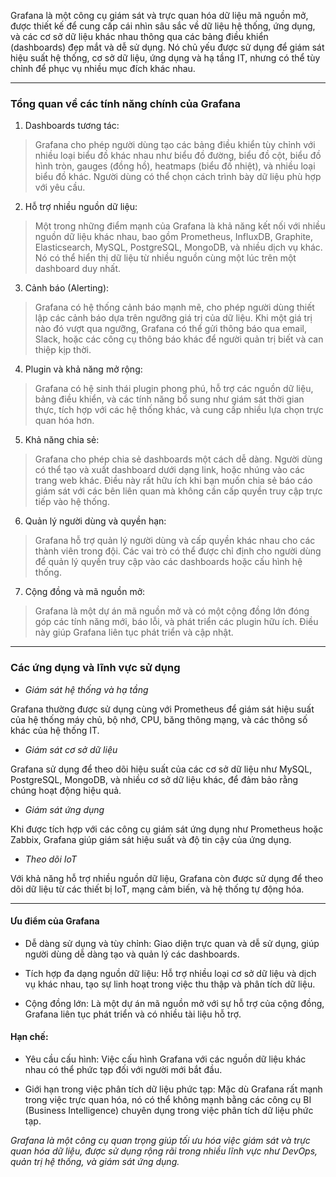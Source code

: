 Grafana là một công cụ giám sát và trực quan hóa dữ liệu mã nguồn mở, được thiết kế để cung cấp cái nhìn sâu sắc về dữ liệu hệ thống, ứng dụng, và các cơ sở dữ liệu khác nhau thông qua các bảng điều khiển (dashboards) đẹp mắt và dễ sử dụng. Nó chủ yếu được sử dụng để giám sát hiệu suất hệ thống, cơ sở dữ liệu, ứng dụng và hạ tầng IT, nhưng có thể tùy chỉnh để phục vụ nhiều mục đích khác nhau.
___
### Tổng quan về các tính năng chính của Grafana

1.  Dashboards tương tác:

>Grafana cho phép người dùng tạo các bảng điều khiển tùy chỉnh với nhiều loại biểu đồ khác nhau như biểu đồ đường, biểu đồ cột, biểu đồ hình tròn, gauges (đồng hồ), heatmaps (biểu đồ nhiệt), và nhiều loại biểu đồ khác. Người dùng có thể chọn cách trình bày dữ liệu phù hợp với yêu cầu.

2.  Hỗ trợ nhiều nguồn dữ liệu:

>Một trong những điểm mạnh của Grafana là khả năng kết nối với nhiều nguồn dữ liệu khác nhau, bao gồm Prometheus, InfluxDB, Graphite, Elasticsearch, MySQL, PostgreSQL, MongoDB, và nhiều dịch vụ khác. Nó có thể hiển thị dữ liệu từ nhiều nguồn cùng một lúc trên một dashboard duy nhất.

3.  Cảnh báo (Alerting):
  
>Grafana có hệ thống cảnh báo mạnh mẽ, cho phép người dùng thiết lập các cảnh báo dựa trên ngưỡng giá trị của dữ liệu. Khi một giá trị nào đó vượt qua ngưỡng, Grafana có thể gửi thông báo qua email, Slack, hoặc các công cụ thông báo khác để người quản trị biết và can thiệp kịp thời.

4.  Plugin và khả năng mở rộng:
  
>Grafana có hệ sinh thái plugin phong phú, hỗ trợ các nguồn dữ liệu, bảng điều khiển, và các tính năng bổ sung như giám sát thời gian thực, tích hợp với các hệ thống khác, và cung cấp nhiều lựa chọn trực quan hóa hơn.

5.  Khả năng chia sẻ:

>Grafana cho phép chia sẻ dashboards một cách dễ dàng. Người dùng có thể tạo và xuất dashboard dưới dạng link, hoặc nhúng vào các trang web khác. Điều này rất hữu ích khi bạn muốn chia sẻ báo cáo giám sát với các bên liên quan mà không cần cấp quyền truy cập trực tiếp vào hệ thống.

6.  Quản lý người dùng và quyền hạn:

>Grafana hỗ trợ quản lý người dùng và cấp quyền khác nhau cho các thành viên trong đội. Các vai trò có thể được chỉ định cho người dùng để quản lý quyền truy cập vào các dashboards hoặc cấu hình hệ thống.

7.  Cộng đồng và mã nguồn mở:

>Grafana là một dự án mã nguồn mở và có một cộng đồng lớn đóng góp các tính năng mới, báo lỗi, và phát triển các plugin hữu ích. Điều này giúp Grafana liên tục phát triển và cập nhật.
___
### Các ứng dụng và lĩnh vực sử dụng
  
- *Giám sát hệ thống và hạ tầng*

Grafana thường được sử dụng cùng với Prometheus để giám sát hiệu suất của hệ thống máy chủ, bộ nhớ, CPU, băng thông mạng, và các thông số khác của hệ thống IT.

- *Giám sát cơ sở dữ liệu*

Grafana sử dụng để theo dõi hiệu suất của các cơ sở dữ liệu như MySQL, PostgreSQL, MongoDB, và nhiều cơ sở dữ liệu khác, để đảm bảo rằng chúng hoạt động hiệu quả.

- *Giám sát ứng dụng*

Khi được tích hợp với các công cụ giám sát ứng dụng như Prometheus hoặc Zabbix, Grafana giúp giám sát hiệu suất và độ tin cậy của ứng dụng.

- *Theo dõi IoT*

Với khả năng hỗ trợ nhiều nguồn dữ liệu, Grafana còn được sử dụng để theo dõi dữ liệu từ các thiết bị IoT, mạng cảm biến, và hệ thống tự động hóa.
___

#### Ưu điểm của Grafana

 - Dễ dàng sử dụng và tùy chỉnh: Giao diện trực quan và dễ sử dụng, giúp người dùng dễ dàng tạo và quản lý các dashboards.
  
 - Tích hợp đa dạng nguồn dữ liệu: Hỗ trợ nhiều loại cơ sở dữ liệu và dịch vụ khác nhau, tạo sự linh hoạt trong việc thu thập và phân tích dữ liệu.
  
 - Cộng đồng lớn: Là một dự án mã nguồn mở với sự hỗ trợ của cộng đồng, Grafana liên tục phát triển và có nhiều tài liệu hỗ trợ.

#### Hạn chế:

 - Yêu cầu cấu hình: Việc cấu hình Grafana với các nguồn dữ liệu khác nhau có thể phức tạp đối với người mới bắt đầu.
  
 - Giới hạn trong việc phân tích dữ liệu phức tạp: Mặc dù Grafana rất mạnh trong việc trực quan hóa, nó có thể không mạnh bằng các công cụ BI (Business Intelligence) chuyên dụng trong việc phân tích dữ liệu phức tạp.


*Grafana là một công cụ quan trọng giúp tối ưu hóa việc giám sát và trực quan hóa dữ liệu, được sử dụng rộng rãi trong nhiều lĩnh vực như DevOps, quản trị hệ thống, và giám sát ứng dụng.*
